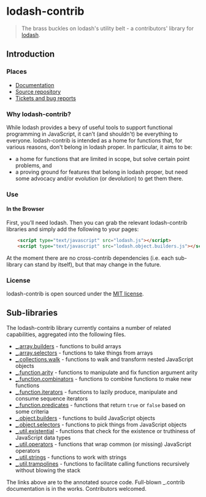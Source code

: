 # lodash-contrib

> The brass buckles on lodash's utility belt - a contributors' library for [lodash](http://lodash.com/).

## Introduction

### Places

  * [Documentation](http://empeeric.github.io/lodash-contrib/)
  * [Source repository](https://github.com/empeeric/lodash-contrib)
  * [Tickets and bug reports](https://github.com/empeeric/lodash-contrib/issues?state=open)

### Why lodash-contrib?

While lodash provides a bevy of useful tools to support functional programming in JavaScript, it can't
(and shouldn't) be everything to everyone. lodash-contrib is intended as a home for functions that, for
various reasons, don't belong in lodash proper. In particular, it aims to be:

  * a home for functions that are limited in scope, but solve certain point problems, and
  * a proving ground for features that belong in lodash proper, but need some advocacy and/or evolution
(or devolution) to get them there.

### Use

#### In the Browser

First, you’ll need lodash. Then you can grab the relevant lodash-contrib libraries and simply add
the following to your pages:

```html
    <script type="text/javascript" src="lodash.js"></script>
    <script type="text/javascript" src="lodash.object.builders.js"></script>
```

At the moment there are no cross-contrib dependencies (i.e. each sub-library
can stand by itself), but that may change in the future.

### License

lodash-contrib is open sourced under the [MIT license](https://github.com/Empeeric/lodash-contrib/blob/master/LICENSE).

## Sub-libraries

The lodash-contrib library currently contains a number of related capabilities, aggregated into the following files.

  - [_.array.builders](_.array.builders.js.md) - functions to build arrays
  - [_.array.selectors](_.array.selectors.js.md) - functions to take things from arrays
  - [_.collections.walk](_.collections.walk.js.md) - functions to walk and transform nested JavaScript objects
  - [_.function.arity](_.function.arity.js.md) - functions to manipulate and fix function argument arity
  - [_.function.combinators](_.function.combinators.js.md) - functions to combine functions to make new functions
  - [_.function.iterators](_.function.iterators.js.md) - functions to lazily produce, manipulate and consume sequence iterators
  - [_.function.predicates](_.function.predicates.js.md) - functions that return `true` or `false` based on some criteria
  - [_.object.builders](_.object.builders.js.md) - functions to build JavaScript objects
  - [_.object.selectors](_.object.selectors.js.md) - functions to pick things from JavaScript objects
  - [_.util.existential](_.util.existential.js.md) - functions that check for the existence or truthiness of JavaScript data types
  - [_.util.operators](_.util.operators.js.md) - functions that wrap common (or missing) JavaScript operators
  - [_.util.strings](_.util.strings.js.md) - functions to work with strings
  - [_.util.trampolines](_.util.trampolines.js.md) - functions to facilitate calling functions recursively without blowing the stack

The links above are to the annotated source code.  Full-blown _.contrib documentation is in the works.  Contributors welcomed.

